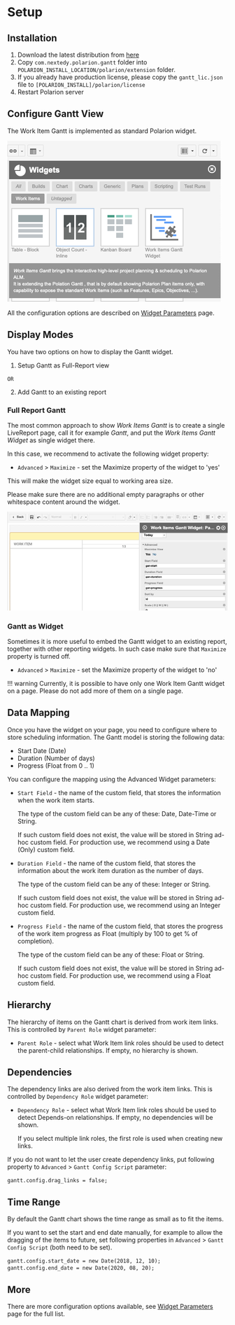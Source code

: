 # Setup

## Installation
	
1.  Download the latest distribution from [here](https://nextedy.github.io/gantt-docs/download/work_items_gantt.zip)
2.  Copy `com.nextedy.polarion.gantt` folder into `POLARION_INSTALL_LOCATION/polarion/extension` folder.
3.  If you already have production license, please copy the `gantt_lic.json` file to `[POLARION_INSTALL]/polarion/license`
4.  Restart Polarion server


## Configure Gantt View

The Work Item Gantt is implemented as standard Polarion widget.

![Gantt](img/gantt-widget-add.png)

All the configuration options are described on [Widget Parameters](../widget/#widget-parameters) page.

## Display Modes

You have two options on how to display the Gantt widget.

1.    Setup Gantt as Full-Report view
    
    OR
    
2.    Add Gantt to an existing report


###  Full Report Gantt

The most common approach to show *Work Items Gantt* is to create a single LiveReport page, call it for example *Gantt*, and put the *Work Items Gantt Widget* as single widget there.

In this case, we recommend to activate the following widget property:

* `Advanced` >  `Maximize` - set the Maximize property of the widget to 'yes'

This will make the widget size equal to working area size.

Please make sure there are no additional empty paragraphs or other whitespace content around the widget.

![Gantt Maximize Widget Property](img/gantt-max-property.png)


###  Gantt as Widget

Sometimes it is more useful to embed the Gantt widget to an existing report, together with other reporting widgets. In such case make sure that `Maximize` property is turned off.

* `Advanced` >  `Maximize` - set the Maximize property of the widget to 'no'

!!! warning
    Currently, it is possible to have only one Work Item Gantt widget on a page. Please do not add more of them on a single page.


## Data Mapping

Once you have the widget on your page, you need to configure where to store scheduling information. The Gantt model is storing the following data:

* Start Date (Date)
* Duration (Number of days)
* Progress (Float from 0 .. 1)

You can configure the mapping using the Advanced Widget parameters:

* `Start Field` -  the name of the custom field, that stores the information when the work item starts. 

    The type of the custom field can be any of these: Date, Date-Time or String. 
    
    If such custom field does not exist, the value will be stored in String ad-hoc custom field. For production use, we recommend using a Date (Only) custom field.

* `Duration Field` -  the name of the custom field, that stores the information about the work item duration as the number of days. 

    The type of the custom field can be any of these: Integer or String.  
    
    If such custom field does not exist, the value will be stored in String ad-hoc custom field. For production use, we recommend using an Integer custom field.

* `Progress Field` - the name of the custom field, that stores the progress of the work item progress as Float (multiply by 100 to get % of completion). 

    The type of the custom field can be any of these: Float or String.  
    
    If such custom field does not exist, the value will be stored in String ad-hoc custom field. For production use, we recommend using a Float custom field.

## Hierarchy

The hierarchy of items on the Gantt chart is derived from work item links. This is controlled by `Parent Role` widget parameter:

* `Parent Role` - select what Work Item link roles should be used to detect the parent-child relationships. If empty, no hierarchy is shown.

    
## Dependencies

The dependency links are also derived from the work item links. This is controlled by `Dependency Role` widget parameter:

* `Dependency Role` - select what Work Item link roles should be used to detect Depends-on relationships. If empty, no dependencies will be shown. 

    If you select multiple link roles, the first role is used when creating new links.
    
If you do not want to let the user create dependency links, put following property to `Advanced` > `Gantt Config Script` parameter:

	gantt.config.drag_links = false;		
	
## Time Range

By default the Gantt chart shows the time range as small as to fit the items.

If you want to set the start and end date manually, for example to allow the dragging of the items to future, set following properties  in  `Advanced` > `Gantt Config Script` (both need to be set).

	gantt.config.start_date = new Date(2018, 12, 10);
	gantt.config.end_date = new Date(2020, 08, 20);
	

## More 

There are more configuration options available, see [Widget Parameters](../widget/#widget-parameters) page for the full list. 


